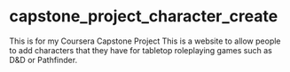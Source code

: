 # capstone_project_character_create
This is for my Coursera Capstone Project
This is a website to allow people to add characters that they have for tabletop roleplaying games such as D&D or Pathfinder. 